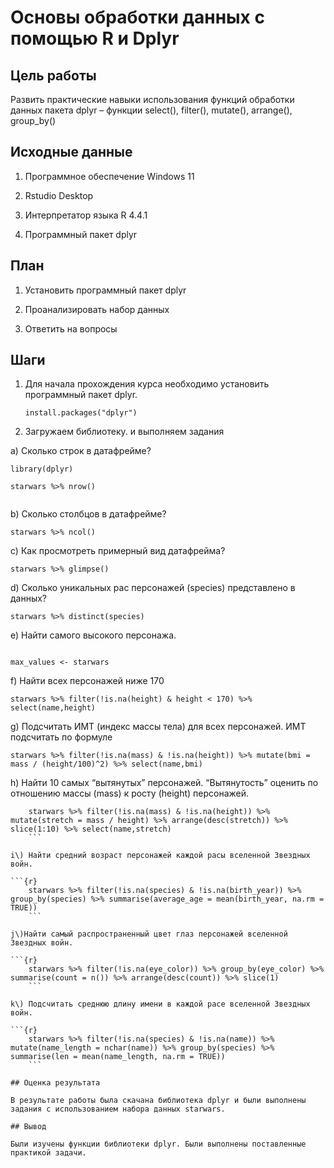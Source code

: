 
# Основы обработки данных с помощью R и Dplyr

## Цель работы

Развить практические навыки использования функций обработки данных пакета dplyr – функции select(), filter(), mutate(), arrange(), group_by()

## Исходные данные

1.  Программное обеспечение Windows 11

2.  Rstudio Desktop

3.  Интерпретатор языка R 4.4.1

4.  Программный пакет dplyr

## План

1.  Установить программный пакет dplyr

2.  Проанализировать набор данных

3.  Ответить на вопросы

## Шаги

1.  Для начала прохождения курса необходимо установить программный пакет dplyr.

    ```         
    install.packages("dplyr")
    ```

2.  Загружаем библиотеку. и выполняем задания

a\) Сколько строк в датафрейме?

```{r}
library(dplyr)

starwars %>% nrow()


```

b\) Сколько столбцов в датафрейме?

```{r}
starwars %>% ncol()
```

c\) Как просмотреть примерный вид датафрейма?

```{r}
starwars %>% glimpse()
```

d\) Сколько уникальных рас персонажей (species) представлено в данных?

```{r}
starwars %>% distinct(species)

```

e\) Найти самого высокого персонажа.

```{r}

max_values <- starwars 
```

f\) Найти всех персонажей ниже 170

```{r}
starwars %>% filter(!is.na(height) & height < 170) %>% select(name,height)
```

g\) Подсчитать ИМТ (индекс массы тела) для всех персонажей. ИМТ подсчитать по формуле

```{r}
starwars %>% filter(!is.na(mass) & !is.na(height)) %>% mutate(bmi = mass / (height/100)^2) %>% select(name,bmi)

```

h\) Найти 10 самых “вытянутых” персонажей. “Вытянутость” оценить по отношению массы (mass) к росту (height) персонажей.

```{r}
    starwars %>% filter(!is.na(mass) & !is.na(height)) %>% mutate(stretch = mass / height) %>% arrange(desc(stretch)) %>% slice(1:10) %>% select(name,stretch)
    ```

i\) Найти средний возраст персонажей каждой расы вселенной Звездных войн.

```{r}
    starwars %>% filter(!is.na(species) & !is.na(birth_year)) %>% group_by(species) %>% summarise(average_age = mean(birth_year, na.rm = TRUE))
    ```

j\)Найти самый распространенный цвет глаз персонажей вселенной Звездных войн.

```{r}
    starwars %>% filter(!is.na(eye_color)) %>% group_by(eye_color) %>% summarise(count = n()) %>% arrange(desc(count)) %>% slice(1)
    ```

k\) Подсчитать среднюю длину имени в каждой расе вселенной Звездных войн.

```{r}
    starwars %>% filter(!is.na(species) & !is.na(name)) %>% mutate(name_length = nchar(name)) %>% group_by(species) %>% summarise(len = mean(name_length, na.rm = TRUE))
    ```

## Оценка результата

В результате работы была скачана библиотека dplyr и были выполнены задания с использованием набора данных starwars.

## Вывод

Были изучены функции библиотеки dplyr. Были выполнены поставленные практикой задачи.
